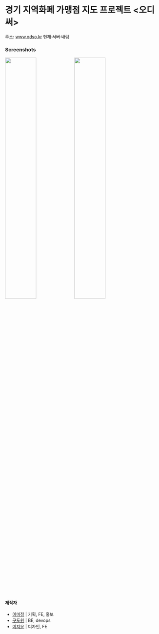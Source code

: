 # 경기 지역화폐 가맹점 지도 프로젝트 <오디써>
주소: www.odso.kr ~~현재 서버 내림~~

### Screenshots
<img src="https://user-images.githubusercontent.com/50175809/92077004-8d80fd00-edf6-11ea-9b04-24aab8d9b98f.png" width="45%"><img src="https://user-images.githubusercontent.com/50175809/92077003-8d80fd00-edf6-11ea-95f1-eea301448c83.png" width="45%">
#### 제작자
- [이미정](https://github.com/majung2) | 기획, FE, 홍보
- [구도원](https://github.com/cozaro) | BE, devops
- [이지윤](https://www.instagram.com/ji.foto) | 디자인, FE
